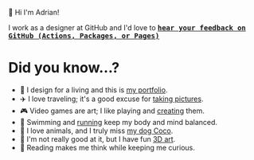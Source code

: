 👋 Hi I'm Adrian!

I work as a designer at GitHub and I'd love to <kbd><strong>[hear your feedback on GitHub (Actions, Packages, or Pages)](https://github.com/adrianmg/adrianmg/issues/new?assignees=adrianmg&labels=feedback&template=feedback.md&title=%5BFEEDBACK%5D)</strong></kbd>


# Did you know…?
- 🎨 I design for a living and this is [my portfolio](https://adrianmato.com/).
- ✈️ I love traveling; it's a good excuse for [taking pictures](https://500px.com/adrianmg).
- 🎮 Video games are art; I like playing and [creating](https://github.com/adrianmg/arkanoid) them.
- 🏃 Swimming and [running](https://twitter.com/adrianmg/status/1023607011684974592) keep my body and mind balanced.
- 🐶 I love animals, and I truly miss [my dog Coco](https://www.instagram.com/p/BGtZevCLPL4/).
- 🎨 I'm not really good at it, but I have fun [3D art](http://tumblr.adrianmato.com/tagged/cinema4d).
- 📖 Reading makes me think while keeping me curious.
